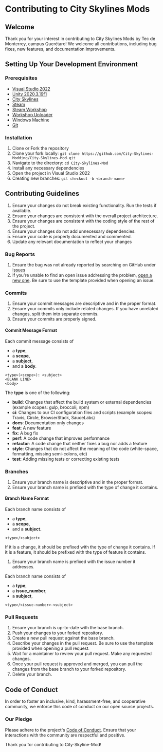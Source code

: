 # Contributing to City Skylines Mods

## Welcome

Thank you for your interest in contributing to City Skylines Mods by Tec de Monterrey, campus Querétaro!
We welcome all contributions, including bug fixes, new features, and documentation improvements.

## Setting Up Your Development Environment

### Prerequisites

- [Visual Studio 2022](https://visualstudio.microsoft.com/vs/preview/vs2022/)
- [Unity 2020.3.19f1](https://unity3d.com/es/get-unity/download/archive)
- [City Skylines](https://store.steampowered.com/app/255710/Cities_Skylines/)
- [Steam](https://store.steampowered.com/about/)
- [Steam Workshop](https://steamcommunity.com/workshop/about/?appid=255710)
- [Workshop Uploader](https://steamcommunity.com/sharedfiles/filedetails/?id=450877484)
- [Windows Machine](https://www.microsoft.com/en-us/windows/get-windows-10)
- [Git](https://git-scm.com/downloads)

### Installation

1. Clone or Fork the repository
2. Clone your fork locally: `git clone https://github.com/City-Skylines-Modding/City-Skylines-Mod.git`
3. Navigate to the directory: `cd City-Skylines-Mod`
4. Install any necessary dependencies
5. Open the project in Visual Studio 2022
6. Creating new branches: `git checkout -b <branch-name>`

## Contributing Guidelines

1. Ensure your changes do not break existing functionality. Run the tests if available.
2. Ensure your changes are consistent with the overall project architecture.
3. Ensure your changes are consistent with the coding style of the rest of the project.
4. Ensure your changes do not add unnecessary dependencies.
5. Ensure your code is properly documented and commented.
6. Update any relevant documentation to reflect your changes

### Bug Reports

1. Ensure the bug was not already reported by searching on GitHub under [Issues](https://github.com/City-Skylines-Modding/City-Skylines-Mod/issues)
2. If you're unable to find an open issue addressing the problem, [open a new one](https://github.com/City-Skylines-Modding/City-Skylines-Mod/issues/new). Be sure to use the template provided when opening an issue.

### Commits

1. Ensure your commit messages are descriptive and in the proper format.
2. Ensure your commits only include related changes. If you have unrelated changes, split them into separate commits.
3. Ensure your commits are properly signed.

#### Commit Message Format

Each commit message consists of

- a **type**,
- a **scope**,
- a **subject**,
- and a **body**.

```{text}
<type>(<scope>): <subject>
<BLANK LINE>
<body>
```

The **type** is one of the following:

- **build**: Changes that affect the build system or external dependencies (example scopes: gulp, broccoli, npm)
- **ci**: Changes to our CI configuration files and scripts (example scopes: Travis, Circle, BrowserStack, SauceLabs)
- **docs**: Documentation only changes
- **feat**: A new feature
- **fix**: A bug fix
- **perf**: A code change that improves performance
- **refactor**: A code change that neither fixes a bug nor adds a feature
- **style**: Changes that do not affect the meaning of the code (white-space, formatting, missing semi-colons, etc)
- **test**: Adding missing tests or correcting existing tests

### Branches

1. Ensure your branch name is descriptive and in the proper format.
2. Ensure your branch name is prefixed with the type of change it contains.

#### Branch Name Format

Each branch name consists of

- a **type**,
- a **scope**,
- and a **subject**.

```{text}
<type>/<subject>
```

If it is a change, it should be prefixed with the type of change it contains. If it is a feature, it should be prefixed with the type of feature it contains.

1. Ensure your branch name is prefixed with the issue number it addresses.

Each branch name consists of

- a **type**,
- a **issue_number**,
- a **subject**,

```{text}
<type>/<issue-number>-<subject>
```

### Pull Requests

1. Ensure your branch is up-to-date with the base branch.
2. Push your changes to your forked repository.
3. Create a new pull request against the base branch.
4. Describe your changes in the pull request. Be sure to use the template provided when opening a pull request.
5. Wait for a maintainer to review your pull request. Make any requested changes.
6. Once your pull request is approved and merged, you can pull the changes from the base branch to your forked repository.
7. Delete your branch.

## Code of Conduct

In order to foster an inclusive, kind, harassment-free, and cooperative community, we enforce this code of conduct on our open source projects.

### Our Pledge

Please adhere to the project's [Code of Conduct](./CODE_OF_CONDUCT.md). Ensure that your interactions with the community are respectful and positive.

Thank you for contributing to City-Skyline-Mod!
